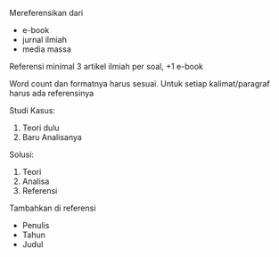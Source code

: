 Mereferensikan dari 
- e-book 
- jurnal ilmiah
- media massa

Referensi minimal 3 artikel ilmiah per soal, +1 e-book

Word count dan formatnya harus sesuai.
Untuk setiap kalimat/paragraf harus ada referensinya



Studi Kasus:
1. Teori dulu
2. Baru Analisanya

Solusi:
1. Teori
2. Analisa
3. Referensi

Tambahkan di referensi
- Penulis
- Tahun
- Judul






